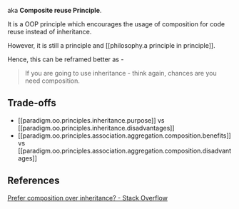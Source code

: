 

aka **Composite reuse Principle**.

It is a OOP principle which encourages the usage of composition for code reuse instead of inheritance.

However, it is still a principle and [[philosophy.a principle in principle]]. 

Hence, this can be reframed better as -

> If you are going to use inheritance - think again, chances are you need composition.

## Trade-offs

- [[paradigm.oo.principles.inheritance.purpose]] vs [[paradigm.oo.principles.inheritance.disadvantages]]
- [[paradigm.oo.principles.association.aggregation.composition.benefits]] vs [[paradigm.oo.principles.association.aggregation.composition.disadvantages]]

## References

[Prefer composition over inheritance? - Stack Overflow](https://stackoverflow.com/questions/49002/prefer-composition-over-inheritance)
